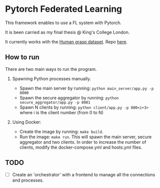 # Pytorch Federated Learning
This framework enables to use a FL system with Pytorch.

It is been carried as my final thesis @ King's College London.

It currently works with the [Human grasp dataset](http://stag.csail.mit.edu/). Repo [here](https://github.com/Erkil1452/touch).

## How to run
There are two main ways to run the program.

1. Spawning Python processes manually.
    - Spawn the main server by running: `python main_server/app.py -p 8000`
    - Spawn the secure aggregator by running: `python secure_aggregator/app.py -p 8001`
    - Spawn N clients by running: `python client/app.py -p 800<i+3>` where i is the client number (from 0 to N)

2. Using Docker:
    - Create the image by running: `make build`.
    - Run the image: `make run`. This will spawn the main server, secure aggregator and two clients. In order to increase the number of clients, modify the docker-compose.yml and hosts.yml files.


## TODO
- [ ] Create an 'orchestrator' with a frontend to manage all the connections and processes.
